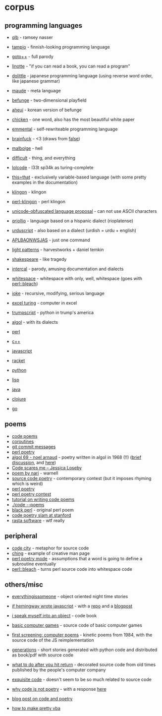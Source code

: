 # corpus

## programming languages

- [qlb](http://nas.sr/---/) - ramsey nasser
- [tampio](https://github.com/fergusq/tampio) - finnish-looking programming language
- [goto++](https://www.gotopp.org/index.en.html) - full parody
- [linotte](http://langagelinotte.free.fr/wordpress/) - "if you can read a book, you can read a program"
- [dolittle](https://en.wikipedia.org/wiki/Dolittle_(programming_language)) - japanese programming language (using reverse word order, like japanese grammar)
- [maude](http://tech.labs.oliverwyman.com/blog/2006/06/05/language-design-in-maude/) - meta language
- [befunge](https://esolangs.org/wiki/Befunge) - two-dimensional playfield
- [aheui](https://esolangs.org/wiki/Aheui) - korean version of befunge
- [chicken](https://esolangs.org/wiki/Chicken) - one word, also has the most beautiful white paper
- [emmental](https://esolangs.org/wiki/Emmental) - self-rewriteable programming language
- [brainfuck](https://esolangs.org/wiki/Brainfuck) - <3 (draws from [false](https://esolangs.org/wiki/FALSE))
- [malbolge](http://www.lscheffer.com/malbolge.shtml) - hell
- [difficult](https://esolangs.org/wiki/Difficult) - thing, and everything
- [lolcode](http://www.lolcode.org/) - l33t sp34k as turing-complete
- [this=that](https://esolangs.org/wiki/This%3DThat) - exclusively variable-based language (with some pretty examples in the documentation)
- [klingon](https://esolangs.org/wiki/Var%27aq) - klingon
- [perl-klingon](https://metacpan.org/pod/Lingua::tlhInganHol::yIghun) - perl klingon
- [unicode-obfuscated language proposal](http://www.madore.org/~david/weblog/d.2004-12-03.0813.html#d.2004-12-03.0813) - can not use ASCII characters
- [qriollio](https://qriollo.github.io/) - language based on a hispanic dialect (rioplatense)
- [urduscript](https://asadmemon.com/urduscript/) - also based on a dialect (urdish = urdu + english)
- [APLBAONWSJAS](https://gist.github.com/hornc/dd2a6b9ed89a150d1627cc6e2b7d3189) - just one command
- [light patterns](https://www.mitpressjournals.org/doi/10.1162/LEON_a_01091) - harvestworks + daniel temkin
- [shakespeare](http://shakespearelang.sourceforge.net/report/shakespeare/shakespeare.html) - like tragedy
- [intercal](https://en.wikipedia.org/wiki/INTERCAL#Hello,_world) - parody, amusing documentation and dialects
- [whitespace](http://compsoc.dur.ac.uk/whitespace/tutorial.html) - whitespace with only, well, whitespace (goes with [perl::bleach](https://metacpan.org/pod/Acme::Bleach))
- [ioke](https://ioke.org/) - recursive, modifying, serious language
- [excel turing](http://www.felienne.com/archives/2974) - computer in excel
- [trumpscript](https://github.com/samshadwell/TrumpScript) - python in trump's america

- [algol](http://www.softwarepreservation.org/projects/ALGOL/algol68impl) - with its dialects
- [perl](https://www.perl.org/)
- [c++](https://isocpp.org/)
- [javascript](https://developer.mozilla.org/en-US/docs/Web/JavaScript)
- [racket](https://racket-lang.org/)
- [python](https://www.python.org/)
- [lisp](https://www.cs.cmu.edu/Groups/AI/html/cltl/clm/node6.html)
- [java](https://www.java.com/en/)
- [clojure](https://clojure.org/)
- [go](https://golang.org/)

## poems
- [code poems](http://code-poems.com)
- [coroutines](https://www.officialfan.club/product/coroutines-book)
- [git commit messages](https://www.officialfan.club/product/commit-often-git-commit-messages-zine)
- [perl poetry](https://docstore.mik.ua/orelly/perl/prog3/ch27_02.htm)
- [algol 69 - noel arnaud]() - poetry written in algol in 1968 (!!) ([brief discussion](https://intfiction.org/t/looking-for-poemes-algol-by-noel-arnaud/5752/2), and [here](http://www.memoire.theogoedert.com/corpus/poemes-algol))
- [Code scares me – Jessica Loseby](http://www.rssgallery.com/pages/code.htm)
- [poem by nari](http://www.heelstone.com/lascaux/warnell.html) - warnell
- [source code poetry](https://www.sourcecodepoetry.com/) - contemporary contest (but it imposes rhyming which is weird)
- [perl poetry](https://www.perlmonks.org/bare/?node=Perl%20Poetry)
- [perl poetry contest](http://www.foo.be/docs/tpj/issues/vol5_1/tpj0501-0012.html)
- [tutorial on writing code poems](https://www.smashingmagazine.com/2018/07/writing-code-poems/)
- [./code --poems](http://www.code-poetry.com/)
- [black perl](https://en.wikipedia.org/wiki/Black_Perl) - original perl poem
- [code poetry slam at stanford](https://web.archive.org/web/20131231091141/http://stanford.edu/~mkagen/codepoetryslam/)
- [rasta software](https://rastasoft.org/) - wtf really

## peripheral
- [code city](https://wettel.github.io/codecity.html) - metaphor for source code
- [ching](https://www.unix.com/man-page/bsd/6/ching/) - example of creative man page
- [perl poetry mode](https://www.oreilly.com/library/view/programming-perl-4th/9781449321451/ch24s02.html) - assumptions that a word is going to define a subroutine eventually
- [perl::bleach](https://metacpan.org/pod/Acme::Bleach) - turns perl source code into whitespace code

## others/misc

- [everythingissomeone](https://everythingissomeone.github.io/) - object oriented night time stories
- [if hemingway wrote javascript](https://nostarch.com/hemingway) - with a [repo](https://github.com/angus-c/literary.js) and a [blogpost](https://dzone.com/articles/if-hemingway-wrote-javascript)
- [i speak myself into an object](http://carljohanrosen.com/) - code book
- [basic computer games](https://www.atariarchives.org/basicgames/) - source code of basic computer games
- [first screening: computer poems](http://www.vispo.com/bp/javascriptversion.htm) - kinetic poems from 1984, with the source code of the JS reimplementation
- [generations](http://luckysoap.com/generations/) - short stories generated with python code and distributed as book/pdf with source code
- [what to do after you hit return](https://archive.org/details/Whattodoafteryouhitreturn/page/n15) - decorated source code from old times published by the people's computer company

- [exquisite code](https://web.archive.org/web/20130704202512/http://exquisite-code.com/) - doesn't seem to be so much related to source code
- [why code is not poetry](https://blogs.crikey.com.au/game-on/2012/10/02/why-code-is-not-poetry/) - with a response [here](https://clairehosking.tumblr.com/post/33828664879/not-all-code-is-poetry-but-some-is)
- [blog post on code and poetry](https://web.archive.org/web/20121008225830/www.samuelwbaird.com/code-and-poetry/)
- [how to make pretty vba](https://techcommunity.microsoft.com/t5/excel/best-practice-for-vba-macros-in-excel/m-p/207409)